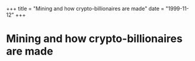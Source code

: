 +++
title = "Mining and how crypto-billionaires are made"
date = "1999-11-12"
+++



# Mining and how crypto-billionaires are made

<br><br><br>

<nft-card contractAddress="0x495f947276749ce646f68ac8c248420045cb7b5e" tokenId="21217790705324758101175761062786421039733409879261131814667265898690788720641"> </nft-card> <script src="https://unpkg.com/embeddable-nfts/dist/nft-card.min.js"></script>
